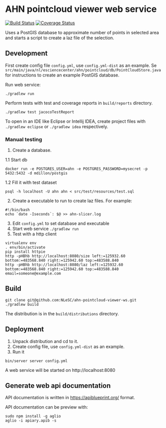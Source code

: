 AHN pointcloud viewer web service
=================================

[![Build Status](https://travis-ci.org/NLeSC/ahn-pointcloud-viewer-ws.svg)](https://travis-ci.org/NLeSC/ahn-pointcloud-viewer-ws)
[![Coverage Status](https://coveralls.io/repos/NLeSC/ahn-pointcloud-viewer-ws/badge.svg?branch=master)](https://coveralls.io/r/NLeSC/ahn-pointcloud-viewer-ws?branch=master)

Uses a PostGIS database to approximate number of points in selected area 
and starts a script to create a laz file of the selection.

Development
-----------

First create config file `config.yml`, use `config.yml-dist` as an example.
Se `src/main/java/nl/esciencecenter/ahn/pointcloud/db/PointCloudStore.java` for instructions to create an example PostGIS database.

Run web service:
````
./gradlew run 
````

Perform tests with test and coverage reports in `build/reports` directory.
````
./gradlew test jacocoTestReport
````

To open in an IDE like Eclipse or Intellij IDEA, create project files with `./gradlew eclipse` or `./gradlew idea` respectively.

### Manual testing

1. Create a database.

1.1 Start db

````
docker run -e POSTGRES_USER=ahn -e POSTGRES_PASSWORD=mysecret -p 5432:5432 -d mdillon/postgis
````

1.2 Fill it with test dataset

````
psql -h localhost -U ahn ahn < src/test/resources/test.sql
````

2. Create a executable to run to create laz files. For example:

````
#!/bin/bash
echo `date -Iseconds`: $@ >> ahn-slicer.log
````

3. Edit `config.yml` to set database and executable
4. Start web service `./gradlew run`
5. Test with a http client

````
virtualenv env
. env/bin/activate
pip install httpie
http -pHBhb http://localhost:8080/size left:=125932.60 bottom:=483568.840 right:=125942.60 top:=483588.840
http -pHBhb http://localhost:8080/laz left:=125932.60 bottom:=483568.840 right:=125942.60 top:=483588.840 email=someone@example.com
````

Build
-----

````
git clone git@github.com:NLeSC/ahn-pointcloud-viewer-ws.git
./gradlew build
````

The distribution is in the `build/distributions` directory.

Deployment
----------

1. Unpack distribution and cd to it.
2. Create config file, use `config.yml-dist` as an example.
3. Run it

````
bin/server server config.yml
````

A web service will be started on http://localhost:8080

Generate web api documentation
------------------------------

API documentation is written in https://apiblueprint.org/ format.

API documentation can be preview with:
````
sudo npm install -g aglio
aglio -i apiary.apib -s
````

